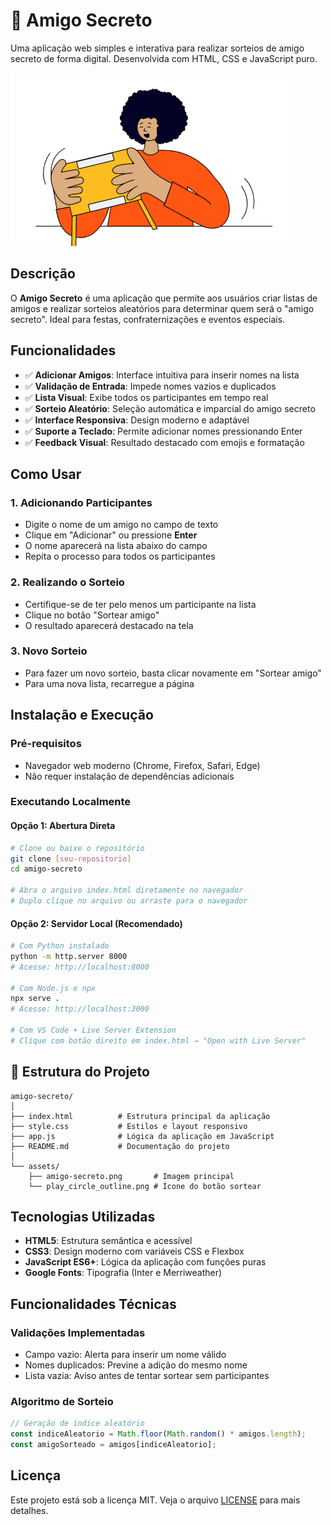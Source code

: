 # 🎁 Amigo Secreto

Uma aplicação web simples e interativa para realizar sorteios de amigo secreto de forma digital. Desenvolvida com HTML, CSS e JavaScript puro.

![Amigo Secreto Banner](assets/amigo-secreto.png)

##  Descrição

O **Amigo Secreto** é uma aplicação que permite aos usuários criar listas de amigos e realizar sorteios aleatórios para determinar quem será o "amigo secreto". Ideal para festas, confraternizações e eventos especiais.

##  Funcionalidades

- ✅ **Adicionar Amigos**: Interface intuitiva para inserir nomes na lista
- ✅ **Validação de Entrada**: Impede nomes vazios e duplicados
- ✅ **Lista Visual**: Exibe todos os participantes em tempo real
- ✅ **Sorteio Aleatório**: Seleção automática e imparcial do amigo secreto
- ✅ **Interface Responsiva**: Design moderno e adaptável
- ✅ **Suporte a Teclado**: Permite adicionar nomes pressionando Enter
- ✅ **Feedback Visual**: Resultado destacado com emojis e formatação

##  Como Usar

### 1. Adicionando Participantes
- Digite o nome de um amigo no campo de texto
- Clique em "Adicionar" ou pressione **Enter**
- O nome aparecerá na lista abaixo do campo
- Repita o processo para todos os participantes

### 2. Realizando o Sorteio
- Certifique-se de ter pelo menos um participante na lista
- Clique no botão "Sortear amigo"
- O resultado aparecerá destacado na tela

### 3. Novo Sorteio
- Para fazer um novo sorteio, basta clicar novamente em "Sortear amigo"
- Para uma nova lista, recarregue a página

##  Instalação e Execução

### Pré-requisitos
- Navegador web moderno (Chrome, Firefox, Safari, Edge)
- Não requer instalação de dependências adicionais

### Executando Localmente

#### Opção 1: Abertura Direta
```bash
# Clone ou baixe o repositório
git clone [seu-repositorio]
cd amigo-secreto

# Abra o arquivo index.html diretamente no navegador
# Duplo clique no arquivo ou arraste para o navegador
```

#### Opção 2: Servidor Local (Recomendado)
```bash
# Com Python instalado
python -m http.server 8000
# Acesse: http://localhost:8000

# Com Node.js e npx
npx serve .
# Acesse: http://localhost:3000

# Com VS Code + Live Server Extension
# Clique com botão direito em index.html → "Open with Live Server"
```

## 📁 Estrutura do Projeto

```
amigo-secreto/
│
├── index.html          # Estrutura principal da aplicação
├── style.css           # Estilos e layout responsivo
├── app.js              # Lógica da aplicação em JavaScript
├── README.md           # Documentação do projeto
│
└── assets/
    ├── amigo-secreto.png       # Imagem principal
    └── play_circle_outline.png # Ícone do botão sortear
```

## Tecnologias Utilizadas

- **HTML5**: Estrutura semântica e acessível
- **CSS3**: Design moderno com variáveis CSS e Flexbox
- **JavaScript ES6+**: Lógica da aplicação com funções puras
- **Google Fonts**: Tipografia (Inter e Merriweather)

## Funcionalidades Técnicas

### Validações Implementadas
- Campo vazio: Alerta para inserir um nome válido
- Nomes duplicados: Previne a adição do mesmo nome
- Lista vazia: Aviso antes de tentar sortear sem participantes

### Algoritmo de Sorteio
```javascript
// Geração de índice aleatório
const indiceAleatorio = Math.floor(Math.random() * amigos.length);
const amigoSorteado = amigos[indiceAleatorio];
```

## Licença

Este projeto está sob a licença MIT. Veja o arquivo [LICENSE](LICENSE) para mais detalhes.
